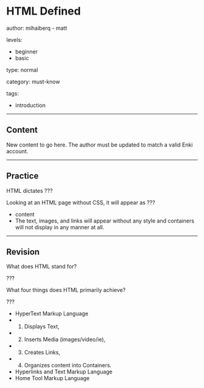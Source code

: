 # HTML Defined
author: mihaiberq - matt

levels:
  - beginner
  - basic

type: normal

category: must-know

tags:
  - introduction

---
## Content


New content to go here. The author must be updated to match a valid Enki account.

---
## Practice

HTML dictates ???


Looking at an HTML page without CSS, it will appear as ???


* content
* The text, images, and links will appear without any style and containers will not display in any manner at all.


---
## Revision

What does HTML stand for?

???

What four things does HTML primarily achieve?

???
*  HyperText Markup Language
* 1) Displays Text,
* 2) Inserts Media (images/video/ie),
* 3) Creates Links,
* 4) Organizes content into Containers.
* Hyperlinks and Text Markup Language
* Home Tool Markup Language
